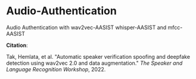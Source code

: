 # Audio-Authentication
Audio Authentication with wav2vec-AASIST whisper-AASIST and mfcc-AASIST

**Citation**:

Tak, Hemlata, et al. "Automatic speaker verification spoofing and deepfake detection using wav2vec 2.0 and data augmentation." *The Speaker and Language Recognition Workshop*, 2022.
